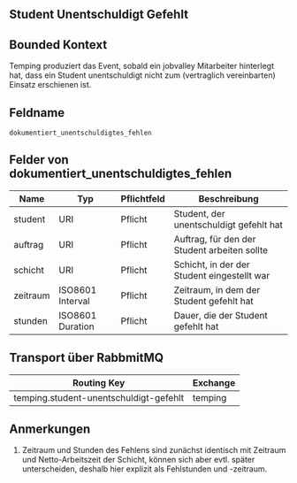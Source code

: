 ## Student Unentschuldigt Gefehlt

## Bounded Kontext

Temping produziert das Event, sobald ein jobvalley Mitarbeiter hinterlegt hat, dass ein Student unentschuldigt nicht zum (vertraglich vereinbarten) Einsatz erschienen ist.

## Feldname

`dokumentiert_unentschuldigtes_fehlen`

## Felder von dokumentiert_unentschuldigtes_fehlen

| Name | Typ  | Pflichtfeld  | Beschreibung |
|---|---|---|---|
| student  | URI              | Pflicht | Student, der unentschuldigt gefehlt hat      |
| auftrag  | URI              | Pflicht | Auftrag, für den der Student arbeiten sollte |
| schicht  | URI              | Pflicht | Schicht, in der der Student eingestellt war  |
| zeitraum | ISO8601 Interval | Pflicht | Zeitraum, in dem der Student gefehlt hat     |
| stunden  | ISO8601 Duration | Pflicht | Dauer, die der Student gefehlt hat           |

## Transport über RabbmitMQ

| Routing Key | Exchange |
|---|---|
| temping.student-unentschuldigt-gefehlt | temping |


## Anmerkungen

1. Zeitraum und Stunden des Fehlens sind zunächst identisch mit Zeitraum und Netto-Arbeitszeit der Schicht, können sich aber evtl. später unterscheiden, deshalb hier explizit als Fehlstunden und -zeitraum.
